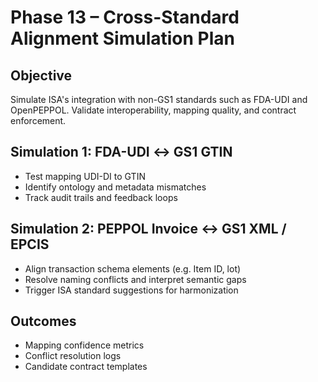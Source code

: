 # Phase 13 – Cross-Standard Alignment Simulation Plan

## Objective
Simulate ISA's integration with non-GS1 standards such as FDA-UDI and OpenPEPPOL. Validate interoperability, mapping quality, and contract enforcement.

## Simulation 1: FDA-UDI ↔ GS1 GTIN
- Test mapping UDI-DI to GTIN
- Identify ontology and metadata mismatches
- Track audit trails and feedback loops

## Simulation 2: PEPPOL Invoice ↔ GS1 XML / EPCIS
- Align transaction schema elements (e.g. Item ID, lot)
- Resolve naming conflicts and interpret semantic gaps
- Trigger ISA standard suggestions for harmonization

## Outcomes
- Mapping confidence metrics
- Conflict resolution logs
- Candidate contract templates
